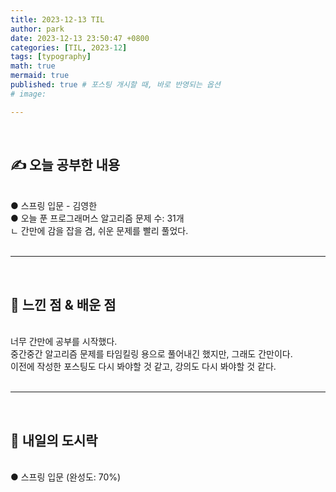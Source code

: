 ```yaml
---
title: 2023-12-13 TIL
author: park
date: 2023-12-13 23:50:47 +0800
categories: [TIL, 2023-12]
tags: [typography]
math: true
mermaid: true
published: true # 포스팅 개시할 때, 바로 반영되는 옵션
# image: 

---
```


<br>

## ✍ 오늘 공부한 내용

<br>
● 스프링 입문 - 김영한<br>
● 오늘 푼 프로그래머스 알고리즘 문제 수: 31개<br>
    ㄴ 간만에 감을 잡을 겸, 쉬운 문제를 빨리 풀었다.<br>
<br>

---

<br>

## 🧠 느낀 점 & 배운 점 

<br>
너무 간만에 공부를 시작했다.<br>
중간중간 알고리즘 문제를 타임킬링 용으로 풀어내긴 했지만, 그래도 간만이다.<br>
이전에 작성한 포스팅도 다시 봐야할 것 같고, 강의도 다시 봐야할 것 같다.<br>

<br>

---

<br>

## 🍱 내일의 도시락

<br>
● 스프링 입문 (완성도: 70%) <br>
<br>
<br>